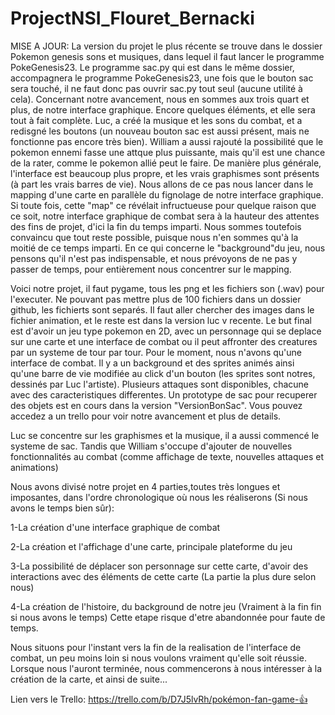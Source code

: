 # ProjectNSI_Flouret_Bernacki

MISE A JOUR: La version du projet le plus récente se trouve dans le dossier Pokemon genesis sons et musiques, dans lequel il faut lancer le programme PokeGenesis23. Le programme sac.py qui est dans le même dossier, accompagnera le programme PokeGenesis23, une fois que le bouton sac sera touché, il ne faut donc pas ouvrir sac.py tout seul (aucune utilité à cela). Concernant notre avancement, nous en sommes aux trois quart et plus, de notre interface graphique. Encore quelques éléments, et elle sera tout à fait complète. Luc, a créé la musique et les sons du combat, et a redisgné les boutons (un nouveau bouton sac est aussi présent, mais ne fonctionne pas encore très bien). William a aussi rajouté la possibilité que le pokemon ennemi fasse une attque plus puissante, mais qu'il est une chance de la rater, comme le pokemon allié peut le faire. De manière plus générale, l'interface est beaucoup plus propre, et les vrais graphismes sont présents (à part les vrais barres de vie). Nous allons de ce pas nous lancer dans le mapping d'une carte en parallèle du fignolage de notre interface graphique. Si toute fois, cette "map" ce révélait infructueuse pour quelque raison que ce soit, notre interface graphique de combat sera à la hauteur des attentes des fins de projet, d'ici la fin du temps imparti. Nous sommes toutefois convaincu que tout reste possible, puisque nous n'en sommes qu'à la moitié de ce temps imparti. En ce qui concerne le "background"du jeu, nous pensons qu'il n'est pas indispensable, et nous prévoyons de ne pas y passer de temps, pour entièrement nous concentrer sur le mapping.



Voici notre projet, il faut pygame, tous les png et les fichiers son (.wav) pour l'executer. Ne pouvant pas mettre plus de 100 fichiers dans un dossier github, les fichierts sont separés. Il faut aller chercher des images dans le fichier animation, et le reste est dans la version luc v recente. 
Le but final est d'avoir un jeu type pokemon en 2D, avec un personnage qui se deplace sur une carte et une interface de combat ou il peut affronter des creatures par un systeme de tour par tour.
Pour le moment, nous n'avons qu'une interface de combat. Il y a un background et des sprites animés ainsi qu'une barre de vie modifiée au click d'un bouton (les sprites sont notres, dessinés par Luc l'artiste). Plusieurs attaques sont disponibles, chacune avec des caracteristiques differentes. Un prototype de sac pour recuperer des objets est en cours dans la version "VersionBonSac". Vous pouvez accedez a un trello pour voir notre avancement et plus de details.

Luc se concentre sur les graphismes et la musique, il a aussi commencé le systeme de sac. Tandis que William s'occupe d'ajouter de nouvelles fonctionnalités au combat (comme affichage de texte, nouvelles attaques et animations)

Nous avons divisé notre projet en 4 parties,toutes très longues et imposantes, dans l'ordre chronologique où nous les réaliserons (Si nous avons le temps bien sûr):

1-La création d'une interface graphique de combat

2-La création et l'affichage d'une carte, principale plateforme du jeu

3-La possibilité de déplacer son personnage sur cette carte, d'avoir des interactions avec des éléments de cette carte (La partie la plus dure selon nous)

4-La création de l'histoire, du background de notre jeu (Vraiment à la fin fin si nous avons le temps) Cette etape risque d'etre abandonnée pour faute de temps.

Nous situons pour l'instant vers la fin de la realisation de l'interface de combat, un peu moins loin si nous voulons vraiment qu'elle soit réussie.
Lorsque nous l'auront terminée, nous commencerons à nous intéresser à la création de la carte, et ainsi de suite...

Lien vers le Trello: https://trello.com/b/D7J5lvRh/pokémon-fan-game-👍
